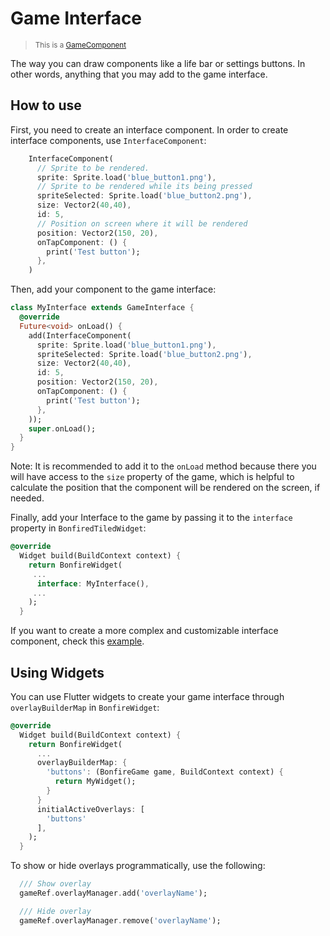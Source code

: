 # Game Interface

> <small>This is a [GameComponent](https://github.com/RafaelBarbosatec/bonfire/blob/master/lib/base/game_component.dart)</small>

The way you can draw components like a life bar or settings buttons. In other words, anything that you may add to the game interface.

## How to use

First, you need to create an interface component. In order to create interface components, use ```InterfaceComponent```:

```dart
    InterfaceComponent(
      // Sprite to be rendered.
      sprite: Sprite.load('blue_button1.png'), 
      // Sprite to be rendered while its being pressed
      spriteSelected: Sprite.load('blue_button2.png'), 
      size: Vector2(40,40),
      id: 5,
      // Position on screen where it will be rendered
      position: Vector2(150, 20), 
      onTapComponent: () {
        print('Test button');
      },
    )
```

Then, add your component to the game interface:

```dart
class MyInterface extends GameInterface {
  @override
  Future<void> onLoad() {
    add(InterfaceComponent(
      sprite: Sprite.load('blue_button1.png'),
      spriteSelected: Sprite.load('blue_button2.png'),
      size: Vector2(40,40),
      id: 5,
      position: Vector2(150, 20),
      onTapComponent: () {
        print('Test button');
      },
    ));
    super.onLoad();
  }
}
```
Note: It is recommended to add it to the ```onLoad``` method because there you will have access to the ```size``` property of the game, which is helpful to calculate the position that the component will be rendered on the screen, if needed.

Finally, add your Interface to the game by passing it to the ```interface``` property in ```BonfiredTiledWidget```:

```dart
@override
  Widget build(BuildContext context) {
    return BonfireWidget(
     ...
      interface: MyInterface(),
     ...
    );
  }
```

If you want to create a more complex and customizable interface component, check this [example](https://github.com/RafaelBarbosatec/bonfire/blob/master/example/lib/shared/interface/bar_life_component.dart).


## Using Widgets

You can use Flutter widgets to create your game interface through `overlayBuilderMap` in `BonfireWidget`:

```dart
@override
  Widget build(BuildContext context) {
    return BonfireWidget(
      ...
      overlayBuilderMap: {
        'buttons': (BonfireGame game, BuildContext context) {
          return MyWidget();
        }
      }
      initialActiveOverlays: [
        'buttons'
      ],
    );
  }
```

To show or hide overlays programmatically, use the following:

```dart
  /// Show overlay
  gameRef.overlayManager.add('overlayName');

  /// Hide overlay
  gameRef.overlayManager.remove('overlayName');
```



